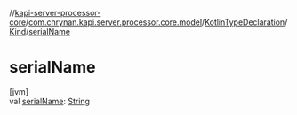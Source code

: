 //[kapi-server-processor-core](../../../../index.md)/[com.chrynan.kapi.server.processor.core.model](../../index.md)/[KotlinTypeDeclaration](../index.md)/[Kind](index.md)/[serialName](serial-name.md)

# serialName

[jvm]\
val [serialName](serial-name.md): [String](https://kotlinlang.org/api/latest/jvm/stdlib/kotlin/-string/index.html)
